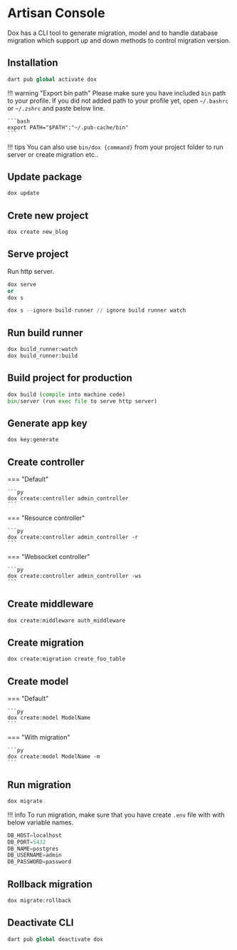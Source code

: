 # Artisan Console

Dox has a CLI tool to generate migration, model and to handle database migration which support up and down methods to control migration version.

## Installation

```py
dart pub global activate dox
```

!!! warning "Export bin path"
    Please make sure you have included `bin` path to your profile. If you did not added path to your profile yet, open `~/.bashrc` or `~/.zshrc` and paste below line.
    
    ```bash
    export PATH="$PATH":"~/.pub-cache/bin"
    ```

!!! tips
    You can also use `bin/dox {command}` from your project folder to run server or create migration etc..

## Update package

```py
dox update
```

## Crete new project

```py
dox create new_blog
```

## Serve project

Run http server.

```py
dox serve 
or 
dox s

dox s --ignore-build-runner // ignore build runner watch
```

## Run build runner

```py
dox build_runner:watch
dox build_runner:build
```

## Build project for production

```py
dox build (compile into machine code)
bin/server (run exec file to serve http server)
```

## Generate app key

```py
dox key:generate
```

## Create controller

=== "Default"

    ```py
    dox create:controller admin_controller
    ```

=== "Resource controller"

    ```py
    dox create:controller admin_controller -r
    ```

=== "Websocket controller"

    ```py
    dox create:controller admin_controller -ws
    ```

## Create middleware

```py
dox create:middleware auth_middleware
```

## Create migration

```py
dox create:migration create_foo_table
```

## Create model

=== "Default"

    ```py
    dox create:model ModelName
    ```

=== "With migration"

    ```py
    dox create:model ModelName -m
    ```

## Run migration

```py
dox migrate
```

!!! info 
    To run migration, make sure that you have create `.env` file with with below variable names.

```py
DB_HOST=localhost
DB_PORT=5432
DB_NAME=postgres
DB_USERNAME=admin
DB_PASSWORD=password
```

## Rollback migration

```py
dox migrate:rollback
```

## Deactivate CLI

```py
dart pub global deactivate dox
```